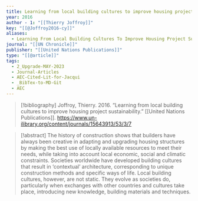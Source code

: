 ```yaml
---
title: Learning from local building cultures to improve housing project sustainability
year: 2016
author - 1: "[[Thierry Joffroy]]"
key: "[[@Joffroy2016-cy]]"
aliases:
  - Learning From Local Building Cultures To Improve Housing Project Sustainability
journal: "[[UN Chronicle]]"
publisher: "[[United Nations Publications]]"
type: "[[@article]]"
tags:
  - 2_Upgrade-MAY-2023
  - Journal-Articles
  - AEC-Cited-Lit-for-Jacqui
  - _BibTex-to-MD-Git
  - AEC
---
```


> [!bibliography]
> Joffroy, Thierry. 2016. “Learning from local building cultures to improve housing project sustainability.” [[United Nations Publications]]. https://www.un-ilibrary.org/content/journals/15643913/53/3/7

> [!abstract]
> The history of construction shows that builders have always been creative in adapting and upgrading housing structures by making the best use of locally available resources to meet their needs, while taking into account local economic, social and climatic constraints. Societies worldwide have developed building cultures that result in ‘contextual’ architecture, corresponding to unique construction methods and specific ways of life. Local building cultures, however, are not static. They evolve as societies do, particularly when exchanges with other countries and cultures take place, introducing new knowledge, building materials and techniques.
